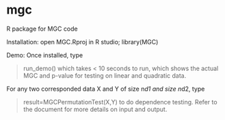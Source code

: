 # mgc
R package for MGC code


Installation:
open MGC.Rproj in R studio; 
library(MGC)


Demo:
Once installed, type 
> run_demo() 
which takes < 10 seconds to run, which shows the actual MGC and p-value for testing on linear and quadratic data.


For any two corresponded data X and Y of size n*d1 and size n*d2,
type 
> result=MGCPermutationTest(X,Y) 
to do dependence testing. Refer to the document for more details on input and output.